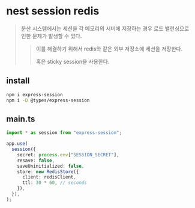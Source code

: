 # nest session redis

> 분산 시스템에서는 세션을 각 메모리의 서버에 저장하는 경우 로드 밸런싱으로 인한 문제가 발생할 수 있다.
>
> > 이를 해결하기 위해서 redis와 같은 외부 저장소에 세션을 저장한다.
> >
> > 혹은 sticky session을 사용한다.

## install

```sh
npm i express-session
npm i -D @types/express-session
```

## main.ts

```ts
import * as session from "express-session";

app.use(
  session({
    secret: process.env["SESSION_SECRET"],
    resave: false,
    saveUninitialized: false,
    store: new RedisStore({
      client: redisClient,
      ttl: 30 * 60, // seconds
    }),
  }),
);
```
